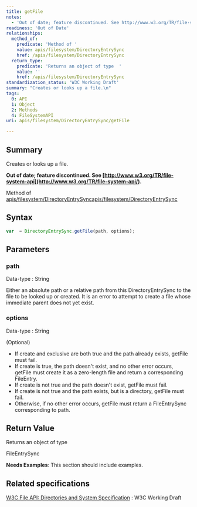 ```yaml
---
title: getFile
notes:
  - 'Out of date; feature discontinued. See http://www.w3.org/TR/file-system-api/.'
readiness: 'Out of Date'
relationships:
  method_of:
    predicate: 'Method of '
    value: apis/filesystem/DirectoryEntrySync
    href: /apis/filesystem/DirectoryEntrySync
  return_type:
    predicate: 'Returns an object of type  '
    value: ''
    href: /apis/filesystem/DirectoryEntrySync
standardization_status: 'W3C Working Draft'
summary: "Creates or looks up a file.\n"
tags:
  0: API
  1: Object
  2: Methods
  4: FileSystemAPI
uri: apis/filesystem/DirectoryEntrySync/getFile

---
```

## <span>Summary</span>

Creates or looks up a file.

**Out of date; feature discontinued. See [http://www.w3.org/TR/file-system-api](http://www.w3.org/TR/file-system-api/).**

Method of [apis/filesystem/DirectoryEntrySync](/apis/filesystem/DirectoryEntrySync)[apis/filesystem/DirectoryEntrySync](/apis/filesystem/DirectoryEntrySync)

## <span>Syntax</span>

``` js
var  = DirectoryEntrySync.getFile(path, options);
```

## <span>Parameters</span>

### <span>path</span>

 Data-type
:   String

 Either an absolute path or a relative path from this DirectoryEntrySync to the file to be looked up or created. It is an error to attempt to create a file whose immediate parent does not yet exist.

### <span>options</span>

 Data-type
:   String

(Optional)

-   If create and exclusive are both true and the path already exists, getFile must fail.
-   If create is true, the path doesn't exist, and no other error occurs, getFile must create it as a zero-length file and return a corresponding FileEntry.
-   If create is not true and the path doesn't exist, getFile must fail.
-   If create is not true and the path exists, but is a directory, getFile must fail.
-   Otherwise, if no other error occurs, getFile must return a FileEntrySync corresponding to path.

## <span>Return Value</span>

Returns an object of type<span></span>

FileEntrySync

**Needs Examples**: This section should include examples.

## <span>Related specifications</span>

[W3C File API: Directories and System Specification](http://dev.w3.org/2009/dap/file-system/pub/FileSystem/)
:   W3C Working Draft
